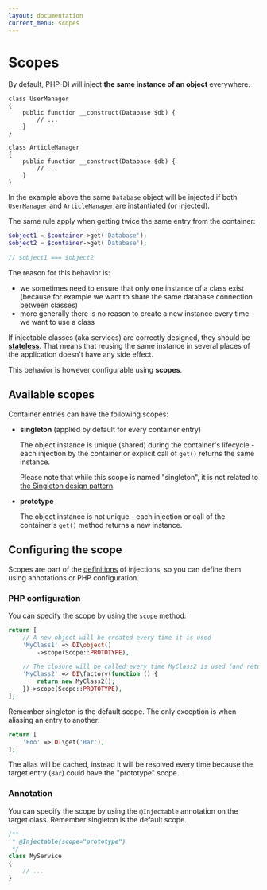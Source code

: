 ```yaml
---
layout: documentation
current_menu: scopes
---
```


# Scopes

By default, PHP-DI will inject **the same instance of an object** everywhere.

```
class UserManager
{
    public function __construct(Database $db) {
        // ...
    }
}

class ArticleManager
{
    public function __construct(Database $db) {
        // ...
    }
}
```

In the example above the same `Database` object will be injected if both `UserManager` and `ArticleManager` are instantiated (or injected).

The same rule apply when getting twice the same entry from the container:

```php
$object1 = $container->get('Database');
$object2 = $container->get('Database');

// $object1 === $object2
```

The reason for this behavior is:

- we sometimes need to ensure that only one instance of a class exist (because for example we want to share the same database connection between classes)
- more generally there is no reason to create a new instance every time we want to use a class

If injectable classes (aka services) are correctly designed, they should be [**stateless**](https://igor.io/2013/03/31/stateless-services.html). That means that reusing the same instance in several places of the application doesn't have any side effect.

This behavior is however configurable using **scopes**.

## Available scopes

Container entries can have the following scopes:

- **singleton** (applied by default for every container entry)

    The object instance is unique (shared) during the container's lifecycle - each injection by the container or explicit call of `get()` returns the same instance.

    Please note that while this scope is named "singleton", it is not related to [the Singleton design pattern](http://en.wikipedia.org/wiki/Singleton_pattern).

- **prototype**

    The object instance is not unique - each injection or call of the container's `get()` method returns a new instance.

## Configuring the scope

Scopes are part of the [definitions](definition.md) of injections, so you can define them using annotations or PHP configuration.

### PHP configuration

You can specify the scope by using the `scope` method:

```php
return [
    // A new object will be created every time it is used
    'MyClass1' => DI\object()
        ->scope(Scope::PROTOTYPE),

    // The closure will be called every time MyClass2 is used (and return a new object every time)
    'MyClass2' => DI\factory(function () {
        return new MyClass2();
    })->scope(Scope::PROTOTYPE),
];
```

Remember singleton is the default scope. The only exception is when aliasing an entry to another:

```php
return [
    'Foo' => DI\get('Bar'),
];
```

The alias will be cached, instead it will be resolved every time because the target entry (`Bar`) could have the "prototype" scope.

### Annotation

You can specify the scope by using the `@Injectable` annotation on the target class. Remember singleton is the default scope.

```php
/**
 * @Injectable(scope="prototype")
 */
class MyService
{
    // ...
}
```
